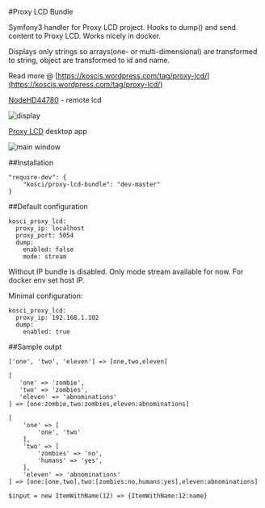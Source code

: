 #Proxy LCD Bundle

Symfony3 handler for Proxy LCD project. 
Hooks to dump() and send content to Proxy LCD.
Works nicely in docker. 

Displays only strings so arrays(one- or multi-dimensional) are transformed to string, object are transformed to id and name. 

Read more @ [https://koscis.wordpress.com/tag/proxy-lcd/](https://koscis.wordpress.com/tag/proxy-lcd/)

[NodeHD44780](https://github.com/bkosciow/esp_remote_lcd) - remote lcd

![display](https://koscis.files.wordpress.com/2017/01/nodemcu_screen.jpg)

[Proxy LCD](https://github.com/bkosciow/proxy_lcd) desktop app

![main window](https://koscis.files.wordpress.com/2017/02/screen1.png)

##Installation

    "require-dev": {
        "kosci/proxy-lcd-bundle": "dev-master"
    }
    
##Default configuration

    kosci_proxy_lcd:
      proxy_ip: localhost
      proxy_port: 5054
      dump:
        enabled: false
        mode: stream
      
Without IP bundle is disabled. Only mode stream available for now.
For docker env set host IP.

Minimal configuration:

    kosci_proxy_lcd:
      proxy_ip: 192.168.1.102
      dump:
        enabled: true
        
##Sample outpt
        
    ['one', 'two', 'eleven'] => [one,two,eleven]
       
    [
       'one' => 'zombie',
       'two' => 'zombies',
       'eleven' => 'abnominations'
    ] => [one:zombie,two:zombies,eleven:abnominations]
    
    [
        'one' => [
            'one', 'two'
        ],
        'two' => [
            'zombies' => 'no',
            'humans' => 'yes',
        ],
        'eleven' => 'abnominations'
    ] => [one:[one,two],two:[zombies:no,humans:yes],eleven:abnominations]
    
    $input = new ItemWithName(12) => {ItemWithName:12:name}